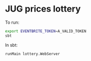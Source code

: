 # JUG prices lottery

To run:

```bash
export EVENTBRITE_TOKEN=A_VALID_TOKEN
sbt
```

In sbt:

```
runMain lottery.WebServer
```

